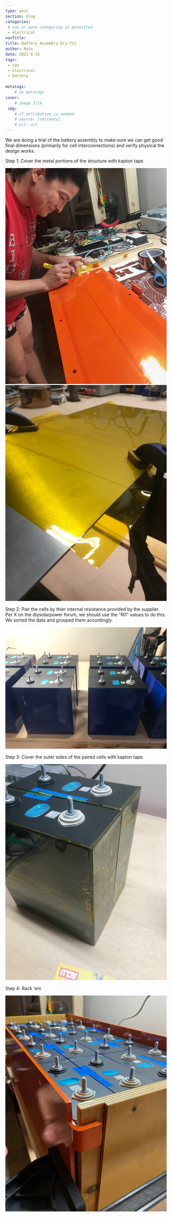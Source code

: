 ```yaml
---
type: post
section: blog
categories: 
 # one or more categories is permitted
 - electrical
navTitle: 
title: Battery Assembly Dry-fit
author: Nate
date: 2021-6-16
tags:
 - van
 - electrical
 - battery
 
metatags:
	# no metatags
cover: 
	# image file
 img: 
	# if attribution is needed
	# source: [vecteezy]
	# url: url
---
```


We are doing a trial of the battery assembly to make sure we can get good final dimensions (primarily for cell interconnections) and verify physical the design works.

Step 1:  Cover the metal portions of the structure with kapton tape.

![](kapton-sides.jpeg)
![](kapton-bottom.jpeg)

Step 2:  Pair the cells by thier internal resistance provided by the supplier.  Per X on the diysolarpower forum, we should use the "Ri1" values to do this.  We sorted the data and grouped them accordingly.

![](paired-cells.jpeg)

Step 3:  Cover the outer sides of the paired cells with kapton tape.

![](kapton-cells.jpeg)

Step 4:  Rack 'em

![](full-battery.jpeg)

